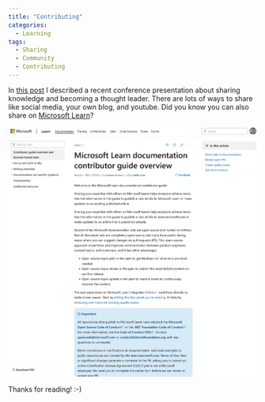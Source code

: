 ```yaml
---
title: "Contributing"
categories:
  - Learning
tags:
  - Sharing
  - Community
  - Contributing
---
```


In [this post](./share-your-knowledge/) I described a recent conference presentation about sharing knowledge and becoming a thought leader. There are lots of ways to share like social media, your own blog, and youtube. Did you know you can also share on [Microsoft Learn](https://learn.microsoft.com/answers/products/?wt.mc_id=pdebruin_content_blog_cnl_csasci)?

![Contributor guide](../assets/images/2022-07-08-contributing.png)

Thanks for reading! :-)
